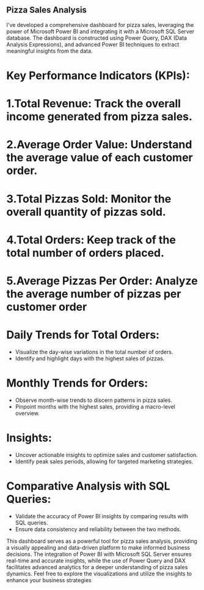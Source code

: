 ## Pizza Sales Analysis
I've developed a comprehensive dashboard for pizza sales, leveraging the power of Microsoft Power BI and integrating it with a Microsoft SQL Server database. The dashboard is constructed using Power Query, DAX (Data Analysis Expressions), and advanced Power BI techniques to extract meaningful insights from the data.

# Key Performance Indicators (KPIs):
# 1.Total Revenue: Track the overall income generated from pizza sales.
# 2.Average Order Value: Understand the average value of each customer order.
# 3.Total Pizzas Sold: Monitor the overall quantity of pizzas sold.
# 4.Total Orders: Keep track of the total number of orders placed.
# 5.Average Pizzas Per Order: Analyze the average number of pizzas per customer order

# Daily Trends for Total Orders:
- Visualize the day-wise variations in the total number of orders.
- Identify and highlight days with the highest sales of pizzas.

# Monthly Trends for Orders:
- Observe month-wise trends to discern patterns in pizza sales.
- Pinpoint months with the highest sales, providing a macro-level overview.

# Insights:
- Uncover actionable insights to optimize sales and customer satisfaction.
- Identify peak sales periods, allowing for targeted marketing strategies.

# Comparative Analysis with SQL Queries:
- Validate the accuracy of Power BI insights by comparing results with SQL queries.
- Ensure data consistency and reliability between the two methods.

This dashboard serves as a powerful tool for pizza sales analysis, providing a visually appealing and data-driven platform to make informed business decisions. The integration of Power BI with Microsoft SQL Server ensures real-time and accurate insights, while the use of Power Query and DAX facilitates advanced analytics for a deeper understanding of pizza sales dynamics. Feel free to explore the visualizations and utilize the insights to enhance your business strategies
